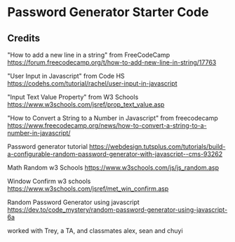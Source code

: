 # Password Generator Starter Code



## Credits
"How to add a new line in a string" from FreeCodeCamp
https://forum.freecodecamp.org/t/how-to-add-new-line-in-string/17763

"User Input in Javascript" from Code HS
https://codehs.com/tutorial/rachel/user-input-in-javascript

"Input Text Value Property" from W3 Schools
https://www.w3schools.com/jsref/prop_text_value.asp


"How to Convert a String to a Number in Javascript" from freecodecamp
https://www.freecodecamp.org/news/how-to-convert-a-string-to-a-number-in-javascript/

Password generator tutorial
https://webdesign.tutsplus.com/tutorials/build-a-configurable-random-password-generator-with-javascript--cms-93262

Math Random w3 Schools
https://www.w3schools.com/js/js_random.asp

Window Confirm w3 schools
https://www.w3schools.com/jsref/met_win_confirm.asp



Random Password Generator using javascript
https://dev.to/code_mystery/random-password-generator-using-javascript-6a


worked with Trey, a TA, and classmates alex, sean and chuyi
